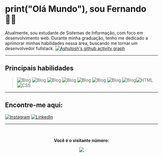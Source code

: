 
# print("Olá Mundo"), sou Fernando 👋🏼

  

Atualmente, sou estudante de Sistemas de Informação, com foco em desenvolvimento web. Durante minha graduação, tenho me dedicado a aprimorar minhas habilidades nessa área, buscando me tornar um desenvolvedor fullstack.
[![Ashutosh's github activity graph](https://github-readme-activity-graph.vercel.app/graph?username=fernandopassoss&theme=high-contrast)](https://github.com/ashutosh00710/github-readme-activity-graph)


----
## Principais habilidades



  >![Blog](https://img.shields.io/badge/MySQL-005C84?style=for-the-badge&logo=mysql&logoColor=white) ![Blog](https://img.shields.io/badge/React-20232A?style=for-the-badge&logo=react&logoColor=61DAFB) ![Blog](https://img.shields.io/badge/React_Native-20232A?style=for-the-badge&logo=react&logoColor=61DAFB) ![Blog]( https://img.shields.io/badge/CSS-239120?&style=for-the-badge&logo=css3&logoColor=white) 
![Blog](https://img.shields.io/badge/Node.js-43853D?style=for-the-badge&logo=node.js&logoColor=white) ![Blog](https://img.shields.io/badge/JavaScript-323330?style=for-the-badge&logo=javascript&logoColor=F7DF1E) ![Blog](https://img.shields.io/badge/Java-ED8B00?style=for-the-badge&logo=openjdk&logoColor=white) ![Blog](https://img.shields.io/badge/HTML-239120?style=for-the-badge&logo=html5&logoColor=white)![HTML](https://img.shields.io/badge/-HTML-800080?style=for-the-badge&logo=html5&logoColor=orange&labelColor=800080)&nbsp;
![CSS](https://img.shields.io/badge/-CSS-800080?style=for-the-badge&logo=CSS3&logoColor=1572B6&labelColor=800080)&nbsp;

----
## Encontre-me aqui:

[![Instagram](https://img.shields.io/badge/Instagram-E4405F?style=for-the-badge&logo=instagram&logoColor=white)](https://www.instagram.com/aquifernandoo)
[![LinkedIn](https://img.shields.io/badge/LinkedIn-0077B5?style=for-the-badge&logo=linkedin&logoColor=white)](https://www.linkedin.com/in/aquifernandoo)


----

<div align="center">
<br><p align="centre"><b>Você é o visitante número: </b></p>  
  <img src="https://profile-counter.glitch.me/fernandopassoss/count.svg" />
<br>
</div>
